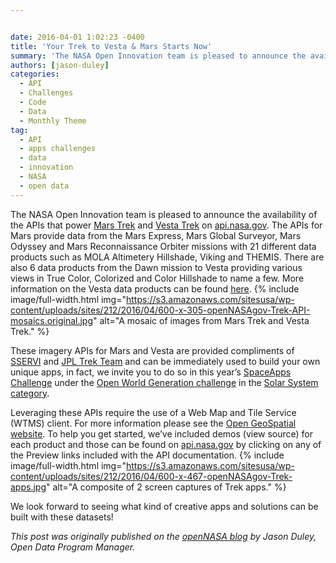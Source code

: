 ```yaml
---


date: 2016-04-01 1:02:23 -0400
title: 'Your Trek to Vesta & Mars Starts Now'
summary: 'The NASA Open Innovation team is pleased to announce the availability of the APIs that power Mars Trek and&nbsp;Vesta Trek on api.nasa.gov. The APIs for Mars provide data from the Mars Express, Mars Global Surveyor, Mars Odyssey and Mars Reconnaissance Orbiter missions with 21 different data products such as MOLA Altimetery Hillshade, Viking and THEMIS.'
authors: [jason-duley]
categories:
  - API
  - Challenges
  - Code
  - Data
  - Monthly Theme
tag:
  - API
  - apps challenges
  - data
  - innovation
  - NASA
  - open data
---
```


The NASA Open Innovation team is pleased to announce the availability of the APIs that power <a href="http://marstrek.jpl.nasa.gov/" target="_blank">Mars Trek</a> and <a href="http://vestatrek.jpl.nasa.gov/" target="_blank">Vesta Trek</a> on <a href="https://api.nasa.gov/api.html#trek" target="_blank">api.nasa.gov</a>. The APIs for Mars provide data from the Mars Express, Mars Global Surveyor, Mars Odyssey and Mars Reconnaissance Orbiter missions with 21 different data products such as MOLA Altimetery Hillshade, Viking and THEMIS. There are also 6 data products from the Dawn mission to Vesta providing various views in True Color, Colorized and Color Hillshade to name a few.  More information on the Vesta data products can be found <a href="http://vestatrek.jpl.nasa.gov/facts.html" target="_blank">here</a>. 
{% include image/full-width.html img="https://s3.amazonaws.com/sitesusa/wp-content/uploads/sites/212/2016/04/600-x-305-openNASAgov-Trek-API-mosaics.original.jpg" alt="A mosaic of images from Mars Trek and Vesta Trek." %} 

These imagery APIs for Mars and Vesta are provided compliments of <a href="http://sservi.nasa.gov/" target="_blank">SSERVI</a> and [JPL Trek Team](mailto:MarsTrek@jpl.nasa.gov) and can be immediately used to build your own unique apps, in fact, we invite you to do so in this year&#8217;s <a href="https://2016.spaceappschallenge.org/" target="_blank">SpaceApps Challenge</a> under the <a href="https://2016.spaceappschallenge.org/challenges/solar-system/open-world-generation-using-nasa-mars-and-vesta-data" target="_blank">Open World Generation challenge</a> in the <a href="https://2016.spaceappschallenge.org/challenges/solar-system" target="_blank">Solar System category</a>.

Leveraging these APIs require the use of a Web Map and Tile Service (WTMS) client. For more information please see the <a href="http://www.opengeospatial.org/standards/wmts" target="_blank">Open GeoSpatial website</a>.  To help you get started, we&#8217;ve included demos (view source) for each product and those can be found on <a href="https://api.nasa.gov/api.html#trek" target="_blank">api.nasa.gov</a> by clicking on any of the Preview links included with the API documentation. 
{% include image/full-width.html img="https://s3.amazonaws.com/sitesusa/wp-content/uploads/sites/212/2016/04/600-x-467-openNASAgov-Trek-apps.jpg" alt="A composite of 2 screen captures of Trek apps." %} 

We look forward to seeing what kind of creative apps and solutions can be built with these datasets!

_This post was originally published on the [openNASA blog](https://open.nasa.gov/blog/) by Jason Duley, Open Data Program Manager._